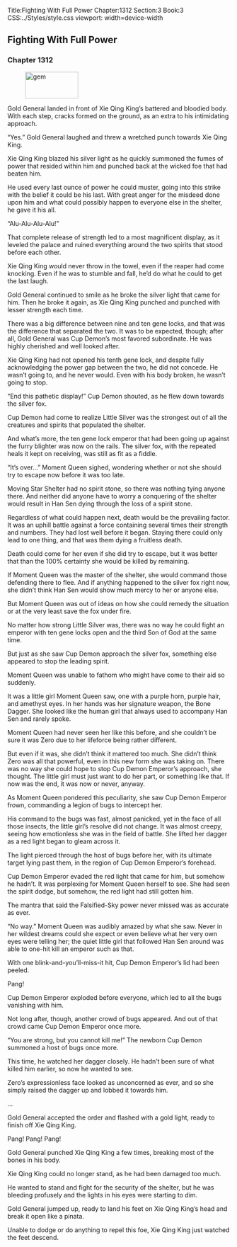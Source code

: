 Title:Fighting With Full Power 
Chapter:1312 
Section:3 
Book:3 
CSS:../Styles/style.css 
viewport: width=device-width
  
## Fighting With Full Power
### Chapter 1312
  
<figure>
	<img src="../Images/gem.gif" alt="gem" id="gem" width="120" height="60" />
</figure>
  

  
Gold General landed in front of Xie Qing King’s battered and bloodied body. With each step, cracks formed on the ground, as an extra to his intimidating approach.

“Yes.” Gold General laughed and threw a wretched punch towards Xie Qing King.

Xie Qing King blazed his silver light as he quickly summoned the fumes of power that resided within him and punched back at the wicked foe that had beaten him.

He used every last ounce of power he could muster, going into this strike with the belief it could be his last. With great anger for the misdeed done upon him and what could possibly happen to everyone else in the shelter, he gave it his all.

“Alu-Alu-Alu-Alu!”

That complete release of strength led to a most magnificent display, as it leveled the palace and ruined everything around the two spirits that stood before each other.

Xie Qing King would never throw in the towel, even if the reaper had come knocking. Even if he was to stumble and fall, he’d do what he could to get the last laugh.

Gold General continued to smile as he broke the silver light that came for him. Then he broke it again, as Xie Qing King punched and punched with lesser strength each time.

There was a big difference between nine and ten gene locks, and that was the difference that separated the two. It was to be expected, though; after all, Gold General was Cup Demon’s most favored subordinate. He was highly cherished and well looked after.

Xie Qing King had not opened his tenth gene lock, and despite fully acknowledging the power gap between the two, he did not concede. He wasn’t going to, and he never would. Even with his body broken, he wasn’t going to stop.

“End this pathetic display!” Cup Demon shouted, as he flew down towards the silver fox.

Cup Demon had come to realize Little Silver was the strongest out of all the creatures and spirits that populated the shelter.

And what’s more, the ten gene lock emperor that had been going up against the furry blighter was now on the rails. The silver fox, with the repeated heals it kept on receiving, was still as fit as a fiddle.

“It’s over…” Moment Queen sighed, wondering whether or not she should try to escape now before it was too late.

Moving Star Shelter had no spirit stone, so there was nothing tying anyone there. And neither did anyone have to worry a conquering of the shelter would result in Han Sen dying through the loss of a spirit stone.

Regardless of what could happen next, death would be the prevailing factor. It was an uphill battle against a force containing several times their strength and numbers. They had lost well before it began. Staying there could only lead to one thing, and that was them dying a fruitless death.

Death could come for her even if she did try to escape, but it was better that than the 100% certainty she would be killed by remaining.

If Moment Queen was the master of the shelter, she would command those defending there to flee. And if anything happened to the silver fox right now, she didn’t think Han Sen would show much mercy to her or anyone else.

But Moment Queen was out of ideas on how she could remedy the situation or at the very least save the fox under fire.

No matter how strong Little Silver was, there was no way he could fight an emperor with ten gene locks open and the third Son of God at the same time.

But just as she saw Cup Demon approach the silver fox, something else appeared to stop the leading spirit.

Moment Queen was unable to fathom who might have come to their aid so suddenly.

It was a little girl Moment Queen saw, one with a purple horn, purple hair, and amethyst eyes. In her hands was her signature weapon, the Bone Dagger. She looked like the human girl that always used to accompany Han Sen and rarely spoke.

Moment Queen had never seen her like this before, and she couldn’t be sure it was Zero due to her lifeforce being rather different.

But even if it was, she didn’t think it mattered too much. She didn’t think Zero was all that powerful, even in this new form she was taking on. There was no way she could hope to stop Cup Demon Emperor’s approach, she thought. The little girl must just want to do her part, or something like that. If now was the end, it was now or never, anyway.

As Moment Queen pondered this peculiarity, she saw Cup Demon Emperor frown, commanding a legion of bugs to intercept her.

His command to the bugs was fast, almost panicked, yet in the face of all those insects, the little girl’s resolve did not change. It was almost creepy, seeing how emotionless she was in the field of battle. She lifted her dagger as a red light began to gleam across it.

The light pierced through the host of bugs before her, with its ultimate target lying past them, in the region of Cup Demon Emperor’s forehead.

Cup Demon Emperor evaded the red light that came for him, but somehow he hadn’t. It was perplexing for Moment Queen herself to see. She had seen the spirit dodge, but somehow, the red light had still gotten him.

The mantra that said the Falsified-Sky power never missed was as accurate as ever.

“No way.” Moment Queen was audibly amazed by what she saw. Never in her wildest dreams could she expect or even believe what her very own eyes were telling her; the quiet little girl that followed Han Sen around was able to one-hit kill an emperor such as that.

With one blink-and-you’ll-miss-it hit, Cup Demon Emperor’s lid had been peeled.

Pang!

Cup Demon Emperor exploded before everyone, which led to all the bugs vanishing with him.

Not long after, though, another crowd of bugs appeared. And out of that crowd came Cup Demon Emperor once more.

“You are strong, but you cannot kill me!” The newborn Cup Demon summoned a host of bugs once more.

This time, he watched her dagger closely. He hadn’t been sure of what killed him earlier, so now he wanted to see.

Zero’s expressionless face looked as unconcerned as ever, and so she simply raised the dagger up and lobbed it towards him.

…

Gold General accepted the order and flashed with a gold light, ready to finish off Xie Qing King.

Pang! Pang! Pang!

Gold General punched Xie Qing King a few times, breaking most of the bones in his body.

Xie Qing King could no longer stand, as he had been damaged too much.

He wanted to stand and fight for the security of the shelter, but he was bleeding profusely and the lights in his eyes were starting to dim.

Gold General jumped up, ready to land his feet on Xie Qing King’s head and break it open like a pinata.

Unable to dodge or do anything to repel this foe, Xie Qing King just watched the feet descend.